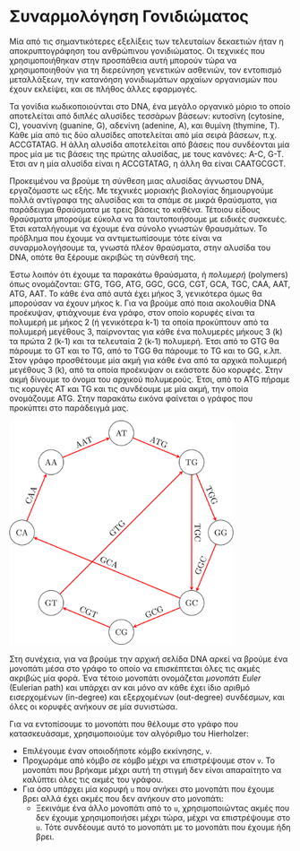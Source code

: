 # Συναρμολόγηση Γονιδιώματος

Μία από τις σημαντικότερες εξελίξεις των τελευταίων δεκαετιών ήταν η αποκρυπτογράφηση του ανθρώπινου γονιδιώματος. Οι τεχνικές που χρησιμοποιήθηκαν στην προσπάθεια αυτή μπορούν τώρα να χρησιμοποιηθούν για τη διερεύνηση γενετικών ασθενιών, τον εντοπισμό μεταλλάξεων, την κατανόηση γονιδιωμάτων αρχαίων οργανισμών που έχουν εκλείψει, και σε πλήθος άλλες εφαρμογές.

Τα γονίδια κωδικοποιούνται στο DNA, ένα μεγάλο οργανικό μόριο το οποίο αποτελείται από διπλές αλυσίδες τεσσάρων βάσεων: κυτοσίνη (cytosine, C), γουανίνη (guanine, G), αδενίνη (adenine, A), και θυμίνη (thymine, T). Κάθε μία από τις δύο αλυσίδες αποτελείται από μία σειρά βάσεων, π.χ. ACCGTATAG. Η άλλη αλυσίδα αποτελείται από βάσεις που συνδέονται μία προς μία με τις βάσεις της πρώτης αλυσίδας, με τους κανόνες: A-C, G-T. Έτσι αν η μία αλυσίδα είναι η ACCGTATAG, η άλλη θα είναι CAATGCGCT. 

Προκειμένου να βρούμε τη σύνθεση μιας αλυσίδας άγνωστου DΝA, εργαζόμαστε ως εξής. Με τεχνικές μοριακής βιολογίας δημιουργούμε πολλά αντίγραφα της αλυσίδας και τα σπάμε σε μικρά θραύσματα, για παράδειγμα θραύσματα με τρεις βάσεις το καθένα. Τέτοιου είδους θραύσματα μπορούμε εύκολα να τα ταυτοποιήσουμε με ειδικές συσκευές. Έτσι καταλήγουμε να έχουμε ένα σύνολο γνωστών θραυσμάτων. Το πρόβλημα που έχουμε να αντιμετωπίσουμε τότε είναι να συναρμολογήσουμε τα, γνωστά πλέον θραύσματα, στην αλυσίδα του DNA, οπότε θα ξέρουμε ακριβώς τη σύνθεσή της.

Έστω λοιπόν ότι έχουμε τα παρακάτω θραύσματα, ή *πολυμερή* (polymers) όπως ονομάζονται: GTG, TGG, ATG, GGC, GCG, CGT, GCA, TGC, CAA, AAT, ATG, AAT. Το κάθε ένα από αυτά έχει μήκος 3, γενικότερα όμως θα μπορούσαν να έχουν μήκος k. Για να βρούμε από ποια ακολουθία DNA προέκυψαν, φτιάχνουμε ένα γράφο, στον οποίο κορυφές είναι τα πολυμερή με μήκος 2 (ή γενικότερα k-1) τα οποία προκύπτουν από τα πολυμερή μεγέθους 3, παίρνοντας για κάθε ένα πολυμερές μήκους 3 (k) τα πρώτα 2 (k-1) και τα τελευταία 2 (k-1) πολυμερή. Έτσι από το GTG θα πάρουμε το GT και το TG, από το TGG θα πάρουμε το TG και το GG, κ.λπ. Στον γράφο προσθέτουμε μία ακμή για κάθε ένα από τα αρχικά πολυμερή μεγέθους 3 (k), από τα οποία προέκυψαν οι εκάστοτε δύο κορυφές. Στην ακμή δίνουμε το όνομα του αρχικού πολυμερούς. Έτσι, από το ATG πήραμε τις κορυγές ΑΤ και TG και τις συνδέουμε με μία ακμή, την οποία ονομάζουμε ATG. Στην παρακάτω εικόνα φαίνεται ο γράφος που προκύπτει στο παράδειγμά μας.

<img src="fragment_graph.png" width="400">

Στη συνέχεια, για να βρούμε την αρχική σελίδα DNA αρκεί να βρούμε ένα μονοπάτι μέσα στο γράφο το οποίο να επισκέπτεται όλες τις ακμές ακριβώς μία φορά. Ένα τέτοιο μονοπάτι ονομάζεται *μονοπάτι Euler* (Eulerian path) και υπάρχει αν και μόνο αν κάθε έχει ίδιο αριθμό εισερχομένων (in-degree) και εξερχομένων (out-degree) συνδέσμων, και όλες οι κορυφές ανήκουν σε μία συνιστώσα.

Για να εντοπίσουμε το μονοπάτι που θέλουμε στο γράφο που κατασκευάσαμε, χρησιμοποιούμε τον αλγόριθμο του Hierholzer:

* Επιλέγουμε έναν οποιοδήποτε κόμβο εκκίνησης, `v`.
* Προχωράμε από κόμβο σε κόμβο μέχρι να επιστρέψουμε στον `v`. Το μονοπάτι που βρήκαμε μέχρι αυτή τη στιγμή δεν είναι απαραίτητο να καλύπτει όλες τις ακμές του γράφου.
* Για όσο υπάρχει μία κορυφή `u` που ανήκει στο μονοπάτι που έχουμε βρει αλλά έχει ακμές που δεν ανήκουν στο μονοπάτι:
  * Ξεκινάμε ένα άλλο μονοπάτι από το `u`, χρησιμοποιώντας ακμές που δεν έχουμε χρησιμοποιήσει μέχρι τώρα, μέχρι να επιστρέψουμε στο `u`. Τότε συνδέουμε αυτό το μονοπάτι με το μονοπάτι που έχουμε ήδη βρει.

